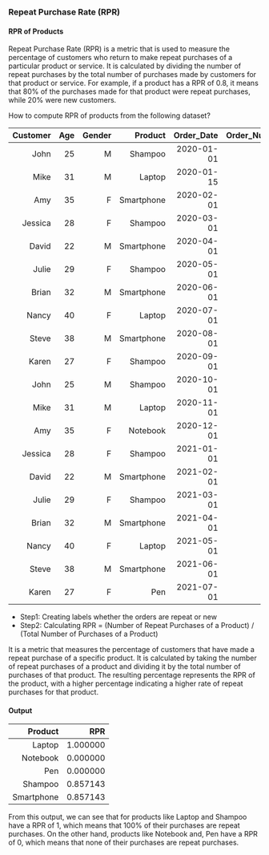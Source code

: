 ### Repeat Purchase Rate (RPR)

#### RPR of Products

Repeat Purchase Rate (RPR) is a metric that is used to measure the percentage of customers who return to make repeat purchases of a particular product or service. It is calculated by dividing the number of repeat purchases by the total number of purchases made by customers for that product or service. For example, if a product has a RPR of 0.8, it means that 80% of the purchases made for that product were repeat purchases, while 20% were new customers.

How to compute RPR of products from the following dataset?

| Customer | Age | Gender |    Product | Order_Date | Order_Number |
|---------:|----:|-------:|-----------:|-----------:|-------------:|
|     John |  25 |      M |    Shampoo | 2020-01-01 |          100 |
|     Mike |  31 |      M |     Laptop | 2020-01-15 |          101 |
|      Amy |  35 |      F | Smartphone | 2020-02-01 |          102 |
|  Jessica |  28 |      F |    Shampoo | 2020-03-01 |          103 |
|    David |  22 |      M | Smartphone | 2020-04-01 |          104 |
|    Julie |  29 |      F |    Shampoo | 2020-05-01 |          105 |
|    Brian |  32 |      M | Smartphone | 2020-06-01 |          106 |
|    Nancy |  40 |      F |     Laptop | 2020-07-01 |          107 |
|    Steve |  38 |      M | Smartphone | 2020-08-01 |          108 |
|    Karen |  27 |      F |    Shampoo | 2020-09-01 |          109 |
|     John |  25 |      M |    Shampoo | 2020-10-01 |          110 |
|     Mike |  31 |      M |     Laptop | 2020-11-01 |          111 |
|      Amy |  35 |      F |   Notebook | 2020-12-01 |          112 |
|  Jessica |  28 |      F |    Shampoo | 2021-01-01 |          113 |
|    David |  22 |      M | Smartphone | 2021-02-01 |          114 |
|    Julie |  29 |      F |    Shampoo | 2021-03-01 |          115 |
|    Brian |  32 |      M | Smartphone | 2021-04-01 |          116 |
|    Nancy |  40 |      F |     Laptop | 2021-05-01 |          117 |
|    Steve |  38 |      M | Smartphone | 2021-06-01 |          118 |
|    Karen |  27 |      F |        Pen | 2021-07-01 |          119 |

- Step1: Creating labels whether the orders are repeat or new
- Step2: Calculating RPR = (Number of Repeat Purchases of a Product) / (Total Number of Purchases of a Product)

It is a metric that measures the percentage of customers that have made a repeat purchase of a specific product. It is calculated by taking the number of repeat purchases of a product and dividing it by the total number of purchases of that product. The resulting percentage represents the RPR of the product, with a higher percentage indicating a higher rate of repeat purchases for that product.

#### Output

|    Product |      RPR |
|-----------:|---------:|
|     Laptop | 1.000000 |
|   Notebook | 0.000000 |
|        Pen | 0.000000 |
|    Shampoo | 0.857143 |
| Smartphone | 0.857143 |

From this output, we can see that for products like Laptop and Shampoo have a RPR of 1, which means that 100% of their purchases are repeat purchases. On the other hand, products like Notebook and, Pen have a RPR of 0, which means that none of their purchases are repeat purchases.
